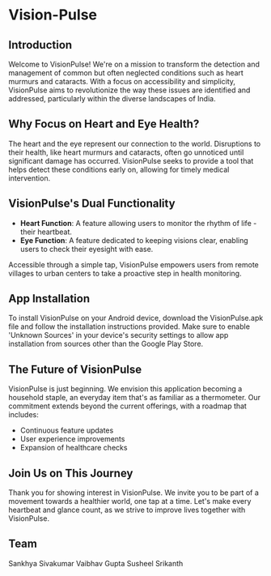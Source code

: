 # Vision-Pulse

## Introduction

Welcome to VisionPulse! We're on a mission to transform the detection and management of common but often neglected conditions such as heart murmurs and cataracts. With a focus on accessibility and simplicity, VisionPulse aims to revolutionize the way these issues are identified and addressed, particularly within the diverse landscapes of India.

## Why Focus on Heart and Eye Health?

The heart and the eye represent our connection to the world. Disruptions to their health, like heart murmurs and cataracts, often go unnoticed until significant damage has occurred. VisionPulse seeks to provide a tool that helps detect these conditions early on, allowing for timely medical intervention.

## VisionPulse's Dual Functionality

- **Heart Function**: A feature allowing users to monitor the rhythm of life - their heartbeat. 
- **Eye Function**: A feature dedicated to keeping visions clear, enabling users to check their eyesight with ease.

Accessible through a simple tap, VisionPulse empowers users from remote villages to urban centers to take a proactive step in health monitoring.

## App Installation 
To install VisionPulse on your Android device, download the VisionPulse.apk file and follow the installation instructions provided. Make sure to enable 'Unknown Sources' in your device's security settings to allow app installation from sources other than the Google Play Store.


## The Future of VisionPulse

VisionPulse is just beginning. We envision this application becoming a household staple, an everyday item that's as familiar as a thermometer. Our commitment extends beyond the current offerings, with a roadmap that includes:

- Continuous feature updates
- User experience improvements
- Expansion of healthcare checks

## Join Us on This Journey

Thank you for showing interest in VisionPulse. We invite you to be part of a movement towards a healthier world, one tap at a time. Let's make every heartbeat and glance count, as we strive to improve lives together with VisionPulse.


## Team

Sankhya Sivakumar
Vaibhav Gupta
Susheel Srikanth